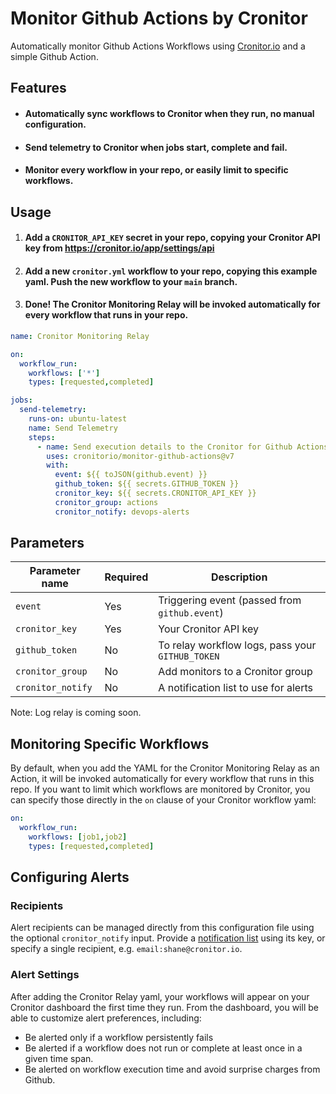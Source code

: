 # Monitor Github Actions by Cronitor

Automatically monitor Github Actions Workflows using [Cronitor.io](https://cronitor.io) and a simple Github Action. 

## Features

- #### Automatically sync workflows to Cronitor when they run, no manual configuration. 
- #### Send telemetry to Cronitor when jobs start, complete and fail. 
- #### Monitor every workflow in your repo, or easily limit to specific workflows.

## Usage

1. #### Add a ``CRONITOR_API_KEY`` secret in your repo, copying your Cronitor API key from https://cronitor.io/app/settings/api
2. #### Add a new ``cronitor.yml`` workflow to your repo, copying this example yaml. Push the new workflow to your ``main`` branch.  
3. #### Done! The Cronitor Monitoring Relay will be invoked automatically for every workflow that runs in your repo.
```yaml
name: Cronitor Monitoring Relay

on:
  workflow_run:
    workflows: ['*']
    types: [requested,completed]

jobs:
  send-telemetry:
    runs-on: ubuntu-latest
    name: Send Telemetry
    steps:
      - name: Send execution details to the Cronitor for Github Actions agent
        uses: cronitorio/monitor-github-actions@v7
        with:
          event: ${{ toJSON(github.event) }}
          github_token: ${{ secrets.GITHUB_TOKEN }}
          cronitor_key: ${{ secrets.CRONITOR_API_KEY }}
          cronitor_group: actions
          cronitor_notify: devops-alerts

```

## Parameters

| Parameter name      | Required | Description                                        |
|---------------------|----------|----------------------------------------------------|
| ``event``           | Yes      | Triggering event (passed from ``github.event``)    |
| ``cronitor_key``    | Yes      | Your Cronitor API key                              |
| ``github_token``    | No       | To relay workflow logs, pass your ``GITHUB_TOKEN`` |
| ``cronitor_group``  | No       | Add monitors to a Cronitor group                   |
| ``cronitor_notify`` | No       | A notification list to use for alerts              |

Note: Log relay is coming soon. 

## Monitoring Specific Workflows
By default, when you add the YAML for the Cronitor Monitoring Relay as an Action, it will be invoked automatically for every 
workflow that runs in this repo. If you want to limit which workflows are monitored by Cronitor, you can specify those
directly in the ``on`` clause of your Cronitor workflow yaml:

```yaml
on:
  workflow_run:
    workflows: [job1,job2]
    types: [requested,completed]
```

## Configuring Alerts

### Recipients
Alert recipients can be managed directly from this configuration file using the optional ``cronitor_notify`` input.
Provide a [notification list](https://cronitor.io/app/settings/alerts) using its key, or specify a single recipient, e.g.
`email:shane@cronitor.io`.

### Alert Settings
After adding the Cronitor Relay yaml, your workflows will appear on your Cronitor dashboard the first time they run. From the 
dashboard, you will be able to customize alert preferences, including:
- Be alerted only if a workflow persistently fails 
- Be alerted if a workflow does not run or complete at least once in a given time span.  
- Be alerted on workflow execution time and avoid surprise charges from Github.  

